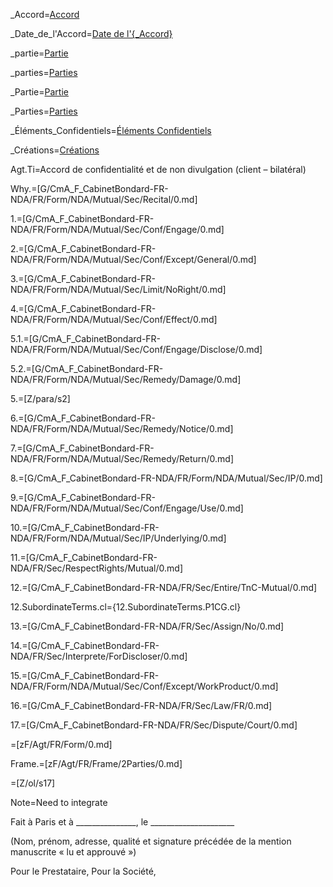 _Accord=<a href="#Why.4.sec" class="definedterm">Accord</a>

_Date_de_l'Accord=<a href="" class="definedterm">Date de l'{_Accord}</a>

_partie=<a href="#Frame.Among.Def.sec" class="definedterm">Partie</a>

_parties=<a href="#Frame.Among.Def.sec" class="definedterm">Parties</a>

_Partie=<a href="#Frame.Among.Def.sec" class="definedterm">Partie</a>

_Parties=<a href="#Frame.Among.Def.sec" class="definedterm">Parties</a>

_Éléments_Confidentiels=<a href="#Why.2.sec" class="definedterm">Éléments Confidentiels</a>

_Créations=<a href="#15.sec" class="definedterm">Créations</a>

Agt.Ti=Accord de confidentialité et de non divulgation (client – bilatéral)

Why.=[G/CmA_F_CabinetBondard-FR-NDA/FR/Form/NDA/Mutual/Sec/Recital/0.md]

1.=[G/CmA_F_CabinetBondard-FR-NDA/FR/Form/NDA/Mutual/Sec/Conf/Engage/0.md]

2.=[G/CmA_F_CabinetBondard-FR-NDA/FR/Form/NDA/Mutual/Sec/Conf/Except/General/0.md]

3.=[G/CmA_F_CabinetBondard-FR-NDA/FR/Form/NDA/Mutual/Sec/Limit/NoRight/0.md]

4.=[G/CmA_F_CabinetBondard-FR-NDA/FR/Form/NDA/Mutual/Sec/Conf/Effect/0.md]

5.1.=[G/CmA_F_CabinetBondard-FR-NDA/FR/Form/NDA/Mutual/Sec/Conf/Engage/Disclose/0.md]

5.2.=[G/CmA_F_CabinetBondard-FR-NDA/FR/Form/NDA/Mutual/Sec/Remedy/Damage/0.md]

5.=[Z/para/s2]

6.=[G/CmA_F_CabinetBondard-FR-NDA/FR/Form/NDA/Mutual/Sec/Remedy/Notice/0.md]

7.=[G/CmA_F_CabinetBondard-FR-NDA/FR/Form/NDA/Mutual/Sec/Remedy/Return/0.md]

8.=[G/CmA_F_CabinetBondard-FR-NDA/FR/Form/NDA/Mutual/Sec/IP/0.md]

9.=[G/CmA_F_CabinetBondard-FR-NDA/FR/Form/NDA/Mutual/Sec/Conf/Engage/Use/0.md]

10.=[G/CmA_F_CabinetBondard-FR-NDA/FR/Form/NDA/Mutual/Sec/IP/Underlying/0.md]

11.=[G/CmA_F_CabinetBondard-FR-NDA/FR/Sec/RespectRights/Mutual/0.md]

12.=[G/CmA_F_CabinetBondard-FR-NDA/FR/Sec/Entire/TnC-Mutual/0.md]

12.SubordinateTerms.cl={12.SubordinateTerms.P1CG.cl}

13.=[G/CmA_F_CabinetBondard-FR-NDA/FR/Sec/Assign/No/0.md]

14.=[G/CmA_F_CabinetBondard-FR-NDA/FR/Sec/Interprete/ForDiscloser/0.md]

15.=[G/CmA_F_CabinetBondard-FR-NDA/FR/Form/NDA/Mutual/Sec/Conf/Except/WorkProduct/0.md]

16.=[G/CmA_F_CabinetBondard-FR-NDA/FR/Sec/Law/FR/0.md]

17.=[G/CmA_F_CabinetBondard-FR-NDA/FR/Sec/Dispute/Court/0.md]

=[zF/Agt/FR/Form/0.md]

Frame.=[zF/Agt/FR/Frame/2Parties/0.md]  

=[Z/ol/s17]

Note=Need to integrate

Fait à Paris et à _______________, le _____________________

(Nom, prénom, adresse, qualité et signature précédée de la mention manuscrite « lu et approuvé »)

Pour le Prestataire,	Pour la Société,
